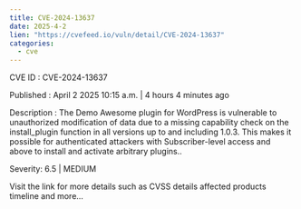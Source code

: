 ```yaml
---
title: CVE-2024-13637
date: 2025-4-2
lien: "https://cvefeed.io/vuln/detail/CVE-2024-13637"
categories:
  - cve
---
```


CVE ID : CVE-2024-13637

Published :  April 2
2025
10:15 a.m. | 4 hours
4 minutes ago

Description : The Demo Awesome plugin for WordPress is vulnerable to unauthorized modification of data due to a missing capability check on the install_plugin function in all versions up to
and including
1.0.3. This makes it possible for authenticated attackers
with Subscriber-level access and above
to install and activate arbitrary plugins..

Severity: 6.5 | MEDIUM

Visit the link for more details
such as CVSS details
affected products
timeline
and more...
